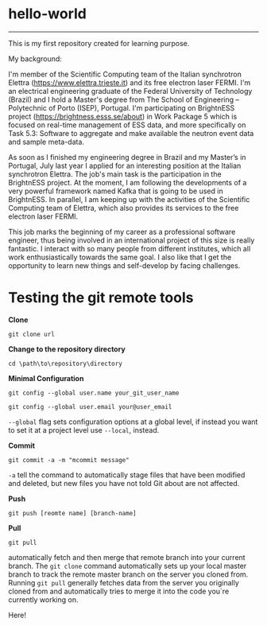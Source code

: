 # **hello-world**
------------------


This is my first repository created for learning purpose.

My background:

I'm member of the Scientific Computing team of the Italian synchrotron Elettra (https://www.elettra.trieste.it) and its free electron laser FERMI. I'm an electrical engineering graduate of the Federal University of Technology (Brazil) and I hold a Master's degree from The School of Engineering – Polytechnic of Porto (ISEP), Portugal. I'm participating on BrightnESS project (https://brightness.esss.se/about) in Work Package 5 which is focused on real-time management of ESS data, and more specifically on Task 5.3: Software to aggregate and make available the neutron event data and sample meta-data.

As soon as I finished my engineering degree in Brazil and my Master’s in Portugal, July last year I applied for an interesting position at the Italian synchrotron Elettra. The job's main task is the participation in the BrightnESS project. At the moment, I am following the developments of a very powerful framework named Kafka that is going to be used in BrightnESS. In parallel, I am keeping up with the activities of the Scientific Computing team of Elettra, which also provides its services to the free electron laser FERMI.

This job marks the beginning of my career as a professional software engineer, thus being involved in an international project of this size is really fantastic. I interact with so many people from different institutes, which all work enthusiastically towards the same goal. I also like that I get the opportunity to learn new things and self-develop by facing challenges.

# **Testing the git remote tools**

**Clone**

`git clone url`

**Change to the repository directory**

`cd \path\to\repository\directory`

**Minimal Configuration**

`git config --global user.name your_git_user_name`

`git config --global user.email your@user_email`

`--global` flag sets configuration options at a global level, if instead you want to set it at a project level use `--local`, instead.

**Commit**

`git commit -a -m "mcommit message"`

`-a` tell the command to automatically stage files that have been modified and deleted, but new files you have not told Git about are not affected.

**Push**

`git push [reomte name] [branch-name]`

**Pull**

`git pull`

automatically fetch and then merge that remote branch into your current branch. The `git clone` command automatically sets up your local master branch to track the remote master branch on the server you cloned from. Running `git pull` generally fetches data from the server you originally cloned from and automatically tries to merge it into the code you`re currently working on.
 
Here!





